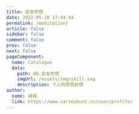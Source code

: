 ```yaml
---
title: 突发奇想
date: 2022-05-10 17:44:44
permalink: /meditation/
article: false
sidebar: false
comment: false
prev: false
next: false
pageComponent: 
  name: Catalogue
  data: 
    path: 06.突发奇想
    imgUrl: /assets/img/skill.svg
    description: 个人的奇思妙想
author: 
  name: 诚城
  link: https://www.carveybunt.cn/user/profile/
---
```

